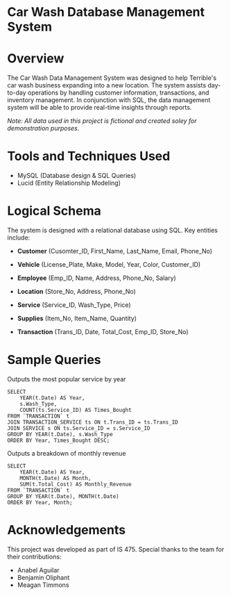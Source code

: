 # Car Wash Database Management System

# Overview
The Car Wash Data Management System was designed to help Terrible's car wash business expanding into a new location. 
The system assists day-to-day operations by handling customer information, transactions, and inventory management. In conjunction with 
SQL, the data management system will be able to provide real-time insights through reports. 

_Note: All data used in this project is fictional and created soley for demonstration purposes._

# Tools and Techniques Used
- MySQL (Database design & SQL Queries)
- Lucid (Entity Relationship Modeling)

# Logical Schema

The system is designed with a relational database using SQL. Key entities include:

- **Customer** (Cusomter_ID, First_Name, Last_Name, Email, Phone_No)

- **Vehicle** (License_Plate, Make, Model, Year, Color, Customer_ID)

- **Employee** (Emp_ID, Name, Address, Phone_No, Salary)

- **Location** (Store_No, Address, Phone_No)

- **Service** (Service_ID, Wash_Type, Price)

- **Supplies** (Item_No, Item_Name, Quantity)

- **Transaction** (Trans_ID, Date, Total_Cost, Emp_ID, Store_No)


# Sample Queries
Outputs the most popular service by year
```
SELECT 
    YEAR(t.Date) AS Year, 
    s.Wash_Type, 
    COUNT(ts.Service_ID) AS Times_Bought
FROM `TRANSACTION` t
JOIN TRANSACTION_SERVICE ts ON t.Trans_ID = ts.Trans_ID
JOIN SERVICE s ON ts.Service_ID = s.Service_ID
GROUP BY YEAR(t.Date), s.Wash_Type
ORDER BY Year, Times_Bought DESC;
```
Outputs a breakdown of monthly revenue
```
SELECT 
    YEAR(t.Date) AS Year, 
    MONTH(t.Date) AS Month, 
    SUM(t.Total_Cost) AS Monthly_Revenue
FROM `TRANSACTION` t
GROUP BY YEAR(t.Date), MONTH(t.Date)
ORDER BY Year, Month;
```
# Acknowledgements
This project was developed as part of IS 475. Special thanks to the team for their contributions:
- Anabel Aguilar
- Benjamin Oliphant
- Meagan Timmons

